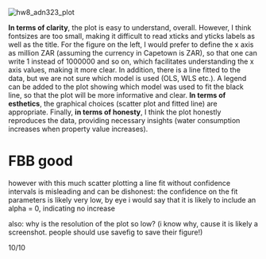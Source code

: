 ![hw8_adn323_plot](https://user-images.githubusercontent.com/31747292/32964731-265061d0-cba2-11e7-9554-076481c09197.png)


**In terms of clarity**, the plot is easy to understand, overall. However, I think fontsizes are too small, making it difficult to read xticks and yticks labels as well as the title. For the figure on the left, I would prefer to define the x axis as million ZAR (assuming the currency in Capetown is ZAR), so that one can write 1 instead of 1000000 and so on, which facilitates understanding the x axis values, making it more clear. In addition, there is a line fitted to the data, but we are not sure which model is used (OLS, WLS etc.). A legend can be added to the plot showing which model was used to fit the black line, so that the plot will be more informative and clear. **In terms of esthetics**, the graphical choices (scatter plot and fitted line) are appropriate. Finally, **in terms of honesty**, I think the plot honestly reproduces the data, providing necessary insights (water consumption increases when property value increases).




# FBB good

however with this much scatter plotting a line fit without confidence intervals is misleading and can be dishonest: the confidence on the fit parameters is likely very low, by eye i would say that it is likely to include an alpha = 0, indicating no increase

also: why is the resolution of the plot so low? (i know why, cause it is likely a screenshot. people should use savefig to save their figure!)

10/10
